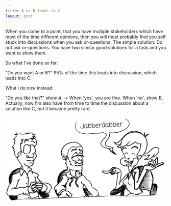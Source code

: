 ```yaml
---
title: A or B leads to C
layout: post
---
```


 When you come to a point, that you have multiple stakeholders which have most of the time different opinions, then you will most probably find you self stuck into discussions when you ask or-questions. The simple solution: Do not ask or-questions. You have two similar good solutions for a task and you want to show them.

So what I've done so far:

"Do you want A or B?"
95% of the time this leads into discussion, which leads into C.

What I do now instead:

"Do you like that?" _show A._ -&gt; When 'yes', you are fine. When 'no', show B.
Actually, now I'm also have from time to time the discussion about a solution like C, but it became pretty rare.

![](/img/Meetings.png)
